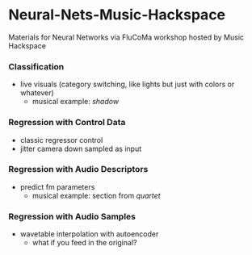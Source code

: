 # Neural-Nets-Music-Hackspace
Materials for Neural Networks via FluCoMa workshop hosted by Music Hackspace

### Classification

* live visuals (category switching, like lights but just with colors or whatever)
    - musical example: _shadow_

### Regression with Control Data

* classic regressor control
* jitter camera down sampled as input
<!-- * eyeball (or other video tracking data) -->

### Regression with Audio Descriptors

* predict fm parameters
    - musical example: section from _quartet_

### Regression with Audio Samples

* wavetable interpolation with autoencoder
    - what if you feed in the original?
